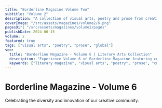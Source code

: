 ```yaml
---
title: "Borderline Magazine Volume Two"
subtitle: "Volume 2"
description: "A collection of visual arts, poetry and prose from creatives around the globe."
coverImage: "/src/assets/magazines/volume2/6.png"
pagesDir: "/src/assets/magazines/volume2/pages"
publishDate: 2024-06-15
volume: 2
featured: true
tags: ["visual arts", "poetry", "prose", "global"]
seo:
  title: "Borderline Magazine - Volume 6 | Literary Arts Collection"
  description: "Experience Volume 6 of Borderline Magazine featuring cutting-edge creative works from worldwide artists."
  keywords: ["literary magazine", "visual arts", "poetry", "prose", "cutting-edge"]
---
```


# Borderline Magazine - Volume 6

Celebrating the diversity and innovation of our creative community.

